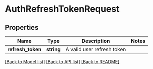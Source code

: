# AuthRefreshTokenRequest

## Properties
Name | Type | Description | Notes
------------ | ------------- | ------------- | -------------
**refresh_token** | **string** | A valid user refresh token | 

[[Back to Model list]](../README.md#documentation-for-models) [[Back to API list]](../README.md#documentation-for-api-endpoints) [[Back to README]](../README.md)


